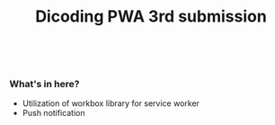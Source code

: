 <h1 align="center">Dicoding PWA 3rd submission</h1>
<br>
<br>
<br>
<h3>What's in here?</h3>
<ul>
  <li>Utilization of workbox library for service worker</li>
  <li>Push notification</li>
<ul>
